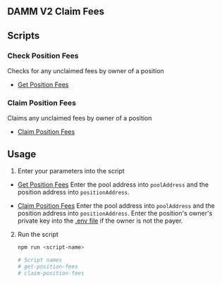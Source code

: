 ## DAMM V2 Claim Fees

## Scripts

### Check Position Fees

Checks for any unclaimed fees by owner of a position
- [Get Position Fees](./src/get-position-fees.ts)

### Claim Position Fees

Claims any unclaimed fees by owner of a position
- [Claim Position Fees](./src/claim-position-fees.ts)

## Usage

1. Enter your parameters into the script

- [Get Position Fees](./src/get-position-fees.ts)
Enter the pool address into `poolAddress` and the position address into `positionAddress`.

- [Claim Position Fees](./src/claim-position-fees.ts)
Enter the pool address into `poolAddress` and the position address into `positionAddress`.
Enter the position's owner's private key into the [.env file](./../../.env) if the owner is not the payer.

2. Run the script
	```bash
	npm run <script-name>
	
	# Script names
	# get-position-fees
	# claim-position-fees
	```